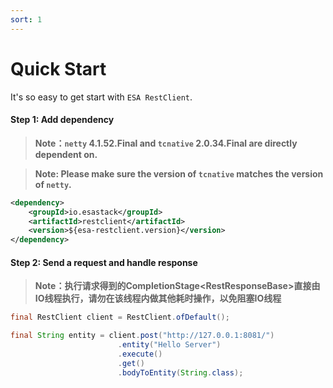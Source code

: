 ```yaml
---
sort: 1
---
```


# Quick Start
It's so easy to get start with `ESA RestClient`.

#### Step 1: Add dependency
> **Note：`netty` 4.1.52.Final and `tcnative` 2.0.34.Final are directly dependent on.**

> **Note: Please make sure the version of `tcnative` matches the version of `netty`.**


```xml
<dependency>
    <groupId>io.esastack</groupId>
    <artifactId>restclient</artifactId>
    <version>${esa-restclient.version}</version>
</dependency>
```

#### Step 2: Send a request and handle response
> **Note：执行请求得到的CompletionStage<RestResponseBase\>直接由IO线程执行，请勿在该线程内做其他耗时操作，以免阻塞IO线程**

```java
final RestClient client = RestClient.ofDefault();

final String entity = client.post("http://127.0.0.1:8081/")
                        .entity("Hello Server")
                        .execute()
                        .get()
                        .bodyToEntity(String.class);

```
